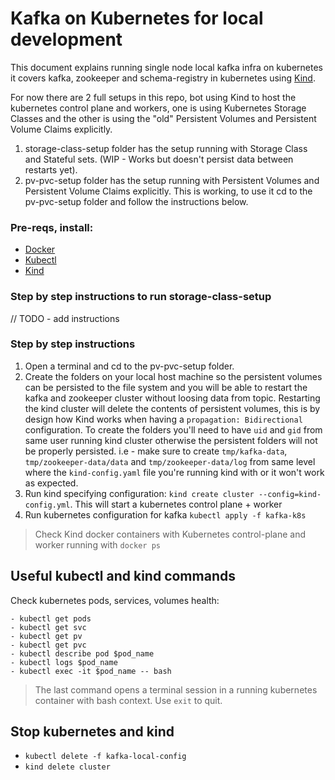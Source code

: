 # Kafka on Kubernetes for local development

This document explains running single node local kafka infra on kubernetes it covers kafka, zookeeper and schema-registry in kubernetes using [Kind](https://kind.sigs.k8s.io/).

For now there are 2 full setups in this repo, bot using Kind to host the kubernetes control plane and workers, one is using Kubernetes Storage Classes and the other is using the "old" Persistent Volumes and Persistent Volume Claims explicitly.

1. storage-class-setup folder has the setup running with Storage Class and Stateful sets. (WIP - Works but doesn't persist data between restarts yet).
2. pv-pvc-setup folder has the setup running with Persistent Volumes and Persistent Volume Claims explicitly. This is working,
to use it cd to the pv-pvc-setup folder and follow the instructions below.

### Pre-reqs, install: 

- [Docker](https://docs.docker.com/get-docker/)
- [Kubectl](https://kubernetes.io/docs/tasks/tools/#kubectl) 
- [Kind](https://kind.sigs.k8s.io/)

### Step by step instructions to run storage-class-setup

// TODO - add instructions

### Step by step instructions

1. Open a terminal and cd to the pv-pvc-setup folder.
2. Create the folders on your local host machine so the persistent volumes can be persisted to the file system and you will
be able to restart the kafka and zookeeper cluster without loosing data from topic. Restarting the kind cluster will delete 
the contents of persistent volumes, this is by design how Kind works when having a `propagation: Bidirectional` configuration. 
To create the folders you'll need to have `uid` and `gid` from same user running kind cluster otherwise the persistent folders
will not be properly persisted. i.e - make sure to create `tmp/kafka-data`, `tmp/zookeeper-data/data` and `tmp/zookeeper-data/log`
from same level where the `kind-config.yaml` file you're running kind with or it won't work as expected.
3. Run kind specifying configuration: `kind create cluster --config=kind-config.yml`. This will start a kubernetes control plane + worker
4. Run kubernetes configuration for kafka `kubectl apply -f kafka-k8s`

> Check Kind docker containers with Kubernetes control-plane and worker running with `docker ps`


## Useful kubectl and kind commands

Check kubernetes pods, services, volumes health: 

    - kubectl get pods
    - kubectl get svc
    - kubectl get pv
    - kubectl get pvc
    - kubectl describe pod $pod_name
    - kubectl logs $pod_name
    - kubectl exec -it $pod_name -- bash

> The last command opens a terminal session in a running kubernetes container with bash context. Use `exit` to quit.


## Stop kubernetes and kind 
   - `kubectl delete -f kafka-local-config`
   - `kind delete cluster`
